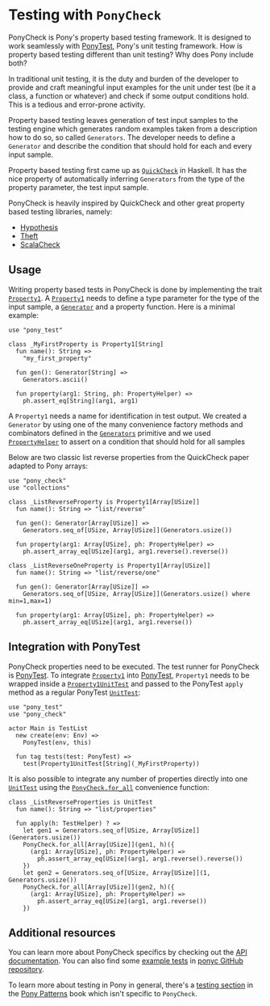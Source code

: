 # Testing with `PonyCheck`

PonyCheck is Pony's property based testing framework. It is designed to work seamlessly with [PonyTest](ponytest.md), Pony's unit testing framework. How is property based testing different than unit testing? Why does Pony include both?

In traditional unit testing, it is the duty and burden of the developer to provide and craft meaningful input examples for the unit under test (be it a class, a function or whatever) and check if some output conditions hold. This is a tedious and error-prone activity.

Property based testing leaves generation of test input samples to the testing engine which generates random examples taken from a description how to do so, so called `Generators`. The developer needs to define a `Generator` and describe the condition that should hold for each and every input sample.

Property based testing first came up as [`QuickCheck`](http://www.cse.chalmers.se/~rjmh/QuickCheck/) in Haskell. It has the nice property of automatically inferring `Generators` from the type of the property parameter, the test input sample.

PonyCheck is heavily inspired by QuickCheck and other great property based testing libraries, namely:

* [Hypothesis](https://github.com/HypothesisWorks/hypothesis-python)
* [Theft](https://github.com/silentbicycle/theft)
* [ScalaCheck](https://www.scalacheck.org/)

## Usage

Writing property based tests in PonyCheck is done by implementing the trait [`Property1`](https://stdlib.ponylang.io/pony_check-Property1). A [`Property1`](https://stdlib.ponylang.io/pony_check-Property1) needs to define a type parameter for the type of the input sample, a [`Generator`](https://stdlib.ponylang.io/pony_check-Generator) and a property function. Here is a minimal example:

```pony
use "pony_test"

class _MyFirstProperty is Property1[String]
  fun name(): String =>
    "my_first_property"

  fun gen(): Generator[String] =>
    Generators.ascii()

  fun property(arg1: String, ph: PropertyHelper) =>
    ph.assert_eq[String](arg1, arg1)
```

A `Property1` needs a name for identification in test output. We created a `Generator` by using one of the many convenience factory methods and combinators defined in the [`Generators`](https://stdlib.ponylang.io/pony_check-Generators) primitive and we used [`PropertyHelper`](https://stdlib.ponylang.io/pony_check-PropertyHelper) to assert on a condition that should hold for all samples

Below are two classic list reverse properties from the QuickCheck paper adapted to Pony arrays:

```pony
use "pony_check"
use "collections"

class _ListReverseProperty is Property1[Array[USize]]
  fun name(): String => "list/reverse"

  fun gen(): Generator[Array[USize]] =>
    Generators.seq_of[USize, Array[USize]](Generators.usize())

  fun property(arg1: Array[USize], ph: PropertyHelper) =>
    ph.assert_array_eq[USize](arg1, arg1.reverse().reverse())

class _ListReverseOneProperty is Property1[Array[USize]]
  fun name(): String => "list/reverse/one"

  fun gen(): Generator[Array[USize]] =>
    Generators.seq_of[USize, Array[USize]](Generators.usize() where min=1,max=1)

  fun property(arg1: Array[USize], ph: PropertyHelper) =>
    ph.assert_array_eq[USize](arg1, arg1.reverse())
```

## Integration with PonyTest

PonyCheck properties need to be executed. The test runner for PonyCheck is [PonyTest](https://stdlib.ponylang.io/pony_test--index). To integrate [`Property1`](https://stdlib.ponylang.io/pony_check-Property1) into [PonyTest](https://stdlib.ponylang.io/pony_test--index), `Property1` needs to be wrapped inside a [`Property1UnitTest`](hhttps://stdlib.ponylang.io/pony_check-Property1UnitTest) and passed to the PonyTest `apply` method as a regular PonyTest [`UnitTest`](https://stdlib.ponylang.io/pony_test-UnitTest):

```pony
use "pony_test"
use "pony_check"

actor Main is TestList
  new create(env: Env) =>
    PonyTest(env, this)

  fun tag tests(test: PonyTest) =>
    test(Property1UnitTest[String](_MyFirstProperty))
```

It is also possible to integrate any number of properties directly into one
[`UnitTest`](https://stdlib.ponylang.io/pony_test-UnitTest) using the [`PonyCheck.for_all`](https://stdlib.ponylang.io/pony_check-PonyCheck) convenience function:

```pony
class _ListReverseProperties is UnitTest
  fun name(): String => "list/properties"

  fun apply(h: TestHelper) ? =>
    let gen1 = Generators.seq_of[USize, Array[USize]](Generators.usize())
    PonyCheck.for_all[Array[USize]](gen1, h)({
      (arg1: Array[USize], ph: PropertyHelper) =>
        ph.assert_array_eq[USize](arg1, arg1.reverse().reverse())
    })
    let gen2 = Generators.seq_of[USize, Array[USize]](1, Generators.usize())
    PonyCheck.for_all[Array[USize]](gen2, h)({
      (arg1: Array[USize], ph: PropertyHelper) =>
        ph.assert_array_eq[USize](arg1, arg1.reverse())
    })
```

## Additional resources

You can learn more about PonyCheck specifics by checking out the [API documentation](https://stdlib.ponylang.io/pony_check--index/). You can also find some [example tests](https://github.com/ponylang/ponyc/tree/main/examples/pony_check) in [ponyc GitHub repository](https://github.com/ponylang/ponyc).

To learn more about testing in Pony in general, there's a [testing section](http://patterns.ponylang.io/testing.html) in the [Pony Patterns](http://patterns.ponylang.io/) book which isn't specific to `PonyCheck`.
